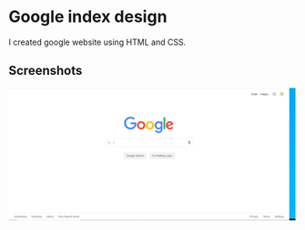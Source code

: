 # Google index design
I created google website using HTML and CSS.
## Screenshots
![fotoya gitmek](./screenShots/ss1.PNG)